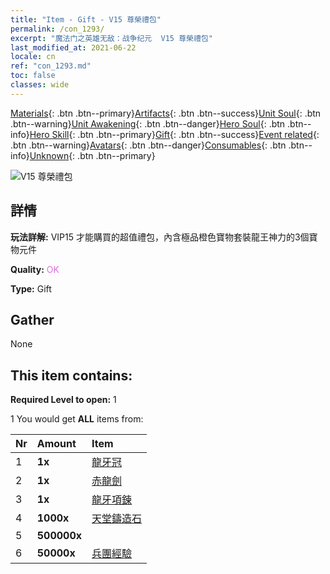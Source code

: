 ```yaml
---
title: "Item - Gift - V15 尊榮禮包"
permalink: /con_1293/
excerpt: "魔法门之英雄无敌：战争纪元  V15 尊榮禮包"
last_modified_at: 2021-06-22
locale: cn
ref: "con_1293.md"
toc: false
classes: wide
---
```

 [Materials](/ItemsCN/){: .btn .btn--primary}[Artifacts](/ItemsCN/Artifacts/){: .btn .btn--success}[Unit Soul](/ItemsCN/UnitSoul/){: .btn .btn--warning}[Unit Awakening](/ItemsCN/UnitAwakening/){: .btn .btn--danger}[Hero Soul](/ItemsCN/HeroSoul/){: .btn .btn--info}[Hero Skill](/ItemsCN/HeroSkill/){: .btn .btn--primary}[Gift](/ItemsCN/Gift/){: .btn .btn--success}[Event related](/ItemsCN/Events/){: .btn .btn--warning}[Avatars](/ItemsCN/Avatars/){: .btn .btn--danger}[Consumables](/ItemsCN/Consumables/){: .btn .btn--info}[Unknown](/ItemsCN/Unknown/){: .btn .btn--primary}

 ![V15 尊榮禮包](/images/t/i_905015.png)

## 詳情
 **玩法詳解:** VIP15 才能購買的超值禮包，內含極品橙色寶物套裝龍王神力的3個寶物元件

 **Quality:** <span style="color: #DA70D6">OK</span>

 **Type:** Gift

## Gather

  None

## This item contains:

 **Required Level to open:** 1

 1 You would get **ALL** items  from:

  | Nr | Amount |     Item    |
  |:---|:-------|:------------|
  | 1 |  **1x** | [龍牙冠](/cn/Items/art_147/) |  | 
  | 2 |  **1x** | [赤龍劍](/cn/Items/art_146/) |  | 
  | 3 |  **1x** | [龍牙項鍊](/cn/Items/art_149/) |  | 
  | 4 |  **1000x** | [天堂鑄造石](/cn/Items/art_188/) |  | 
  | 5 |  **500000x** | <i class="fas fa-coins"/> |  | 
  | 6 |  **50000x** | [兵團經驗](/cn/Items/con_902/) |  | 
